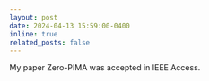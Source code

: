 ```yaml
---
layout: post
date: 2024-04-13 15:59:00-0400
inline: true
related_posts: false
---
```


My paper Zero-PIMA was accepted in IEEE Access.
